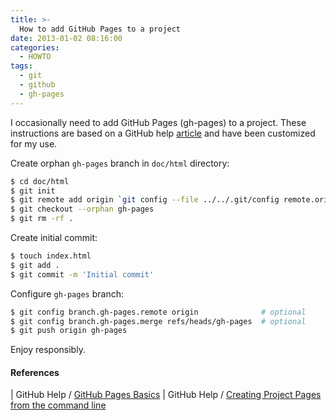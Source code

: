 ```yaml
---
title: >-
  How to add GitHub Pages to a project
date: 2013-01-02 08:16:00
categories:
  - HOWTO
tags:
  - git
  - github
  - gh-pages
---
```


I occasionally need to add GitHub Pages (gh-pages) to a project. These instructions are based on a GitHub help [article](https://help.github.com/articles/creating-project-pages-from-the-command-line/) and have been customized for my use.

<!-- more -->

Create orphan `gh-pages` branch in `doc/html` directory:

```` bash
$ cd doc/html
$ git init
$ git remote add origin `git config --file ../../.git/config remote.origin.url`
$ git checkout --orphan gh-pages
$ git rm -rf .
````

Create initial commit:

```` bash
$ touch index.html
$ git add .
$ git commit -m 'Initial commit'
````

Configure `gh-pages` branch:

```` bash
$ git config branch.gh-pages.remote origin              # optional
$ git config branch.gh-pages.merge refs/heads/gh-pages  # optional
$ git push origin gh-pages
````

Enjoy responsibly.

#### References

<nop class="fa fa-github"> | GitHub Help / [GitHub Pages Basics](https://help.github.com/categories/github-pages-basics/)
<nop class="fa fa-github"> | GitHub Help / [Creating Project Pages from the command line](https://help.github.com/articles/creating-project-pages-from-the-command-line/)
